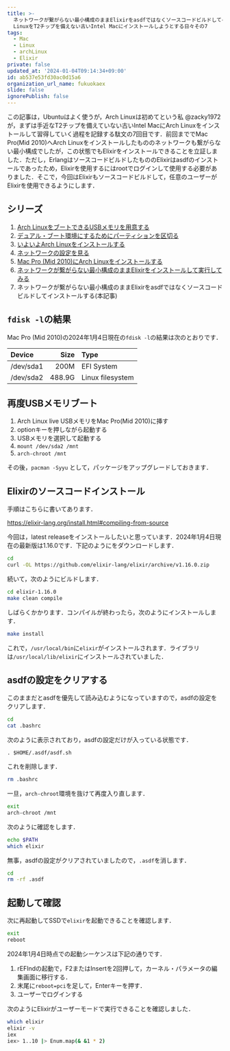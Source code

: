```yaml
---
title: >-
  ネットワークが繋がらない最小構成のままElixirをasdfではなくソースコードビルドしてインストールする〜Arch
  LinuxをT2チップを備えない古いIntel Macにインストールしようとする日々その7
tags:
  - Mac
  - Linux
  - archLinux
  - Elixir
private: false
updated_at: '2024-01-04T09:14:34+09:00'
id: ab537e53fd30ac0d15a6
organization_url_name: fukuokaex
slide: false
ignorePublish: false
---
```

この記事は，Ubuntuはよく使うが，Arch Linuxは初めてという私 @zacky1972 が，まずは手近なT2チップを備えていない古いIntel MacにArch Linuxをインストールして習得していく過程を記録する駄文の7回目です．前回まででMac Pro(Mid 2010)へArch Linuxをインストールしたもののネットワークも繋がらない最小構成でしたが，この状態でもElixirをインストールできることを立証しました．ただし，ErlangはソースコードビルドしたもののElixirはasdfのインストールであったため，Elixirを使用するにはrootでログインして使用する必要がありました．そこで，今回はElixirもソースコードビルドして，任意のユーザーがElixirを使用できるようにします．

## シリーズ

1. [Arch LinuxをブートできるUSBメモリを用意する](https://qiita.com/zacky1972/items/9f447f9a11f91e90f6e8)
2. [デュアル・ブート環境にするためにパーティションを区切る](https://qiita.com/zacky1972/items/4b3d8240ff1f4a599908)
3. [いよいよArch Linuxをインストールする](https://qiita.com/zacky1972/items/da1db6795b84151186ab)
4. [ネットワークの設定を見る](https://qiita.com/zacky1972/items/fcce6bdeaf2b87697e3f)
5. [Mac Pro (Mid 2010)にArch Linuxをインストールする](https://qiita.com/zacky1972/items/2904a0a07f9335fdb2de)
6. [ネットワークが繋がらない最小構成のままElixirをインストールして実行してみる](https://qiita.com/zacky1972/items/9a145632c6c12c650bed)
7. ネットワークが繋がらない最小構成のままElixirをasdfではなくソースコードビルドしてインストールする(本記事)

## `fdisk -l`の結果

Mac Pro (Mid 2010)の2024年1月4日現在の`fdisk -l`の結果は次のとおりです．

|Device   |Size  |Type                |
|:--------|-----:|:-------------------|
|/dev/sda1|  200M|EFI System          |
|/dev/sda2|488.9G|Linux filesystem    |


## 再度USBメモリブート

1. Arch Linux live USBメモリをMac Pro(Mid 2010)に挿す
2. optionキーを押しながら起動する
3. USBメモリを選択して起動する
4. `mount /dev/sda2 /mnt`
5. `arch-chroot /mnt`

その後，`pacman -Syyu` として，パッケージをアップグレードしておきます．

## Elixirのソースコードインストール

手順はこちらに書いてあります．

https://elixir-lang.org/install.html#compiling-from-source

今回は，latest releaseをインストールしたいと思っています．2024年1月4日現在の最新版は1.16.0です．下記のようにをダウンロードします．

```bash
cd
curl -OL https://github.com/elixir-lang/elixir/archive/v1.16.0.zip
```

続いて，次のようにビルドします．

```bash
cd elixir-1.16.0
make clean compile
```

しばらくかかります．コンパイルが終わったら，次のようにインストールします．

```bash
make install
```

これで，`/usr/local/bin`に`elixir`がインストールされます．ライブラリは`/usr/local/lib/elixir`にインストールされていました．

## asdfの設定をクリアする

このままだとasdfを優先して読み込むようになっていますので，asdfの設定をクリアします．

```bash
cd
cat .bashrc
```

次のように表示されており，asdfの設定だけが入っている状態です．

```
. $HOME/.asdf/asdf.sh
```

これを削除します．

```bash
rm .bashrc
```

一旦，`arch-chroot`環境を抜けて再度入り直します．

```bash
exit
arch-chroot /mnt
```

次のように確認をします．

```bash
echo $PATH
which elixir
```

無事，asdfの設定がクリアされていましたので，`.asdf`を消します．

```bash
cd
rm -rf .asdf
```

## 起動して確認

次に再起動してSSDで`elixir`を起動できることを確認します．

```bash
exit
reboot
```

2024年1月4日時点での起動シーケンスは下記の通りです．

1. rEFIndの起動で，F2またはInsertを2回押して，カーネル・パラメータの編集画面に移行する．
2. 末尾に`reboot=pci`を足して，Enterキーを押す．
3. ユーザーでログインする

次のようにElixirがユーザーモードで実行できることを確認しました．

```bash
which elixir
elixir -v
iex
iex> 1..10 |> Enum.map(& &1 * 2)
```


